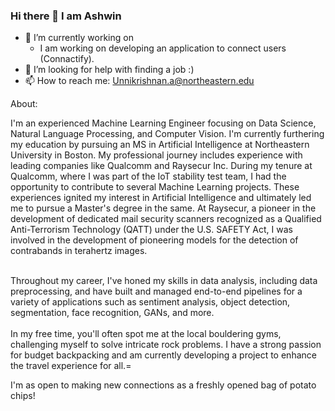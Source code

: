 ### Hi there 👋 I am Ashwin

<!--
**AshwinUnnikrishnan/AshwinUnnikrishnan** is a ✨ _special_ ✨ repository because its `README.md` (this file) appears on your GitHub profile.

Here are some ideas to get you started:
-->

- 🌱 I’m currently working on
    - I am working on developing an application to connect users (Connactify).
- 🤔 I’m looking for help with finding a job :) 
- 📫 How to reach me: Unnikrishnan.a@northeastern.edu


About:


I'm an experienced Machine Learning Engineer focusing on Data Science, Natural Language Processing, and Computer Vision. I'm currently furthering my education by pursuing an MS in Artificial Intelligence at Northeastern University in Boston.
My professional journey includes experience with leading companies like Qualcomm and Raysecur Inc. During my tenure at Qualcomm, where I was part of the IoT stability test team, I had the opportunity to contribute to several Machine Learning projects. These experiences ignited my interest in Artificial Intelligence and ultimately led me to pursue a Master's degree in the same.
At Raysecur, a pioneer in the development of dedicated mail security scanners recognized as a Qualified Anti-Terrorism Technology (QATT) under the U.S. SAFETY Act, I was involved in the development of pioneering models for the detection of contrabands in terahertz images.
<br>
<br>

Throughout my career, I've honed my skills in data analysis, including data preprocessing, and have built and managed end-to-end pipelines for a variety of applications such as sentiment analysis, object detection, segmentation, face recognition, GANs, and more.
<br>
<br>
In my free time, you'll often spot me at the local bouldering gyms, challenging myself to solve intricate rock problems. I have a strong passion for budget backpacking and am currently developing a project to enhance the travel experience for all.=

I'm as open to making new connections as a freshly opened bag of potato chips!
